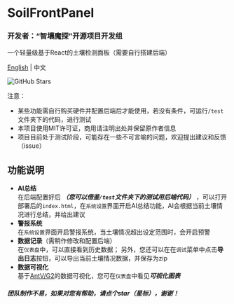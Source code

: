 # SoilFrontPanel
### 开发者：“智壤魔探”开源项目开发组
一个轻量级基于React的土壤检测面板（需要自行搭建后端）

[English](https://github.com/EdaphosynthTeam/SoilFrontPanel/blob/main/README.md) | 中文

![GitHub Stars](https://img.shields.io/github/stars/EdaphosynthTeam/SoilFrontPanel?style=for-the-badge) 


注意：
- 某些功能需自行购买硬件并配置后端后才能使用，若没有条件，可运行`/test`文件夹下的代码，进行测试
- 本项目使用MIT许可证，商用请注明出处并保留原作者信息
- 项目目前处于测试阶段，可能存在一些不可言喻的问题，欢迎提出建议和反馈（issue）

## 功能说明
- **AI总结**<br>
在后端配置好后 ***（您可以借鉴`/test`文件夹下的测试用后端代码）*** ，可以打开部署后的`index.html`，在`系统设置`界面开启AI总结功能，AI会根据当前土壤情况进行总结，并给出建议
- **警报系统**<br>
在`系统设置`界面开启警报系统，当土壤情况超出设定范围时，会开启预警
- **数据记录**（需稍作修改和配置后端）<br>
在`仪表盘`中，可以直接看到历史数据；
另外，您还可以在在`调试`菜单中点击**导出日志**按钮，可以导出当前土壤情况数据，并保存为zip
- **数据可视化**<br>
基于[AntV/G2](https://g2.antv.antgroup.com/)的数据可视化，您可在`仪表盘`中看见***可视化图表***

##### 团队制作不易，如果对您有帮助，请点个star（星标），谢谢！
